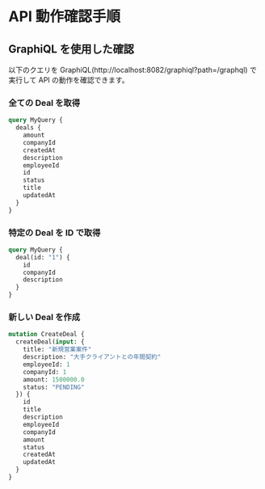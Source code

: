 # API 動作確認手順

## GraphiQL を使用した確認

以下のクエリを GraphiQL(http://localhost:8082/graphiql?path=/graphql) で実行して API の動作を確認できます。

### 全ての Deal を取得

```graphql
query MyQuery {
  deals {
    amount
    companyId
    createdAt
    description
    employeeId
    id
    status
    title
    updatedAt
  }
}
```

### 特定の Deal を ID で取得

```graphql
query MyQuery {
  deal(id: "1") {
    id
    companyId
    description
  }
}
```

### 新しい Deal を作成

```graphql
mutation CreateDeal {
  createDeal(input: {
    title: "新規営業案件"
    description: "大手クライアントとの年間契約"
    employeeId: 1
    companyId: 1
    amount: 1500000.0
    status: "PENDING"
  }) {
    id
    title
    description
    employeeId
    companyId
    amount
    status
    createdAt
    updatedAt
  }
}
```
